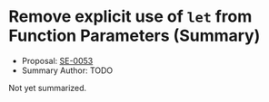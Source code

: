 # Remove explicit use of `let` from Function Parameters (Summary)

* Proposal: [SE-0053](https://github.com/apple/swift-evolution/blob/main/proposals/0053-remove-let-from-function-parameters.md)
* Summary Author: TODO

Not yet summarized.
